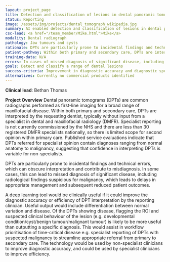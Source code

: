 ```yaml
---
layout: project_page
title: Detection and classification of lesions in dental panoramic tomograms  
status: Reporting
image: /assets/img/projects/dental_tomograph_wikipedia.jpg
summary: AI enabled detection and classification of lesions in dental panoramic tomograms
csc-lead: <a href="/team_member/Mike.html">Mike</a>
modality: Dental radiograph
pathology: Jaw tumours and cysts
rationale: DPTs are particularly prone to incidental findings and technical errors, which can obscure interpretation and contribute to misdiagnosis.
patient-pathway: Within both primary and secondary care, DPTs are interpreted by the requesting dentist, typically without input from a specialist in dental and maxillofacial radiology (DMFR). Specialist reporting is not currently commissioned by the NHS.
training-data: N/A
errors: In cases of missed diagnosis of significant disease, including radiological findings suspicious for malignancy, the the result is delays in appropriate management and subsequent reduced patient outcomes. 
goals: Detect and classify a range of dental lesions
success-criteria: Improvement in diagnostic accuracy and diagnostic speed.
alternatives: Currently no commercial products identified 
---
```


<b>Clinical lead</b>: Bethan Thomas <br>

<b>Project Overview</b>
Dental panoramic tomograms (DPTs) are common radiographs performed as first-line imaging for a broad range of maxillofacial disease. Within both primary and secondary care, DPTs are interpreted by the requesting dentist, typically without input from a specialist in dental and maxillofacial radiology (DMFR). Specialist reporting is not currently commissioned by the NHS and there are less than 30 registered DMFR specialists nationally, so there is limited scope for second opinion within primary care. Published service evaluations indicate that DPTs referred for specialist opinion contain diagnoses ranging from normal anatomy to malignancy, suggesting that confidence in interpreting DPTs is variable for non-specialists.

DPTs are particularly prone to incidental findings and technical errors, which can obscure interpretation and contribute to misdiagnosis. In some cases, this can lead to missed diagnosis of significant disease, including radiological findings suspicious for malignancy, which leads to delays in appropriate management and subsequent reduced patient outcomes. 

A deep learning tool would be clinically useful if it could improve the diagnostic accuracy or efficiency of DPT interpretation by the reporting clinician. Useful output would include differentiation between normal variation and disease. Of the DPTs showing disease, flagging the ROI and suspected clinical behaviour of the lesion (e.g. developmental condition/cyst/benign tumour/malignant tumour) is likely to be more useful than outputting a specific diagnosis. This would assist in workflow prioritisation of time-critical disease e.g. specialist reporting of DPTs with suspected malignancy to streamline appropriate referral from primary to secondary care. The technology would be used by non-specialist clinicians to improve diagnostic accuracy, and could be used by specialist clinicians to improve efficiency. 
